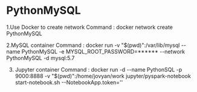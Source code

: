 # PythonMySQL

1.Use Docker to create network
Command : docker network create PythonMySQL

2.MySQL container
Command : docker run -v "$(pwd)":/var/lib/mysql --name PythonMySQL -e MYSQL_ROOT_PASSWORD=****** --network PythonMySQL -d mysql:5.7

3. Jupyter container 
Command : docker run -d --name PythonSQL -p 9000:8888 -v "$(pwd)":/home/jovyan/work jupyter/pyspark-notebook start-notebook.sh --NotebookApp.token=''
